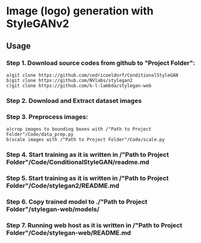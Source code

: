 # Image (logo) generation with StyleGANv2

## Usage
### Step 1. Download source codes from github to "Project Folder":
	a)git clone https://github.com/cedricoeldorf/ConditionalStyleGAN
	b)git clone https://github.com/NVlabs/stylegan2
	c)git clone https://github.com/k-l-lambda/stylegan-web
### Step 2. Download and Extract dataset images
### Step 3. Preprocess images: 
	a)crop images to bounding boxes with /"Path to Project Folder"/Code/data_prep.py
	b)scale images with /"Path to Project Folder"/Code/scale.py
### Step 4. Start training as it is written in /"Path to Project Folder"/Code/ConditionalStyleGAN/readme.md
### Step 5. Start training as it is written in /"Path to Project Folder"/Code/stylegan2/README.md
### Step 6. Copy trained model to ./"Path to Project Folder"/stylegan-web/models/
### Step 7. Running web host as it is written in /"Path to Project Folder"/Code/stylegan-web/README.md